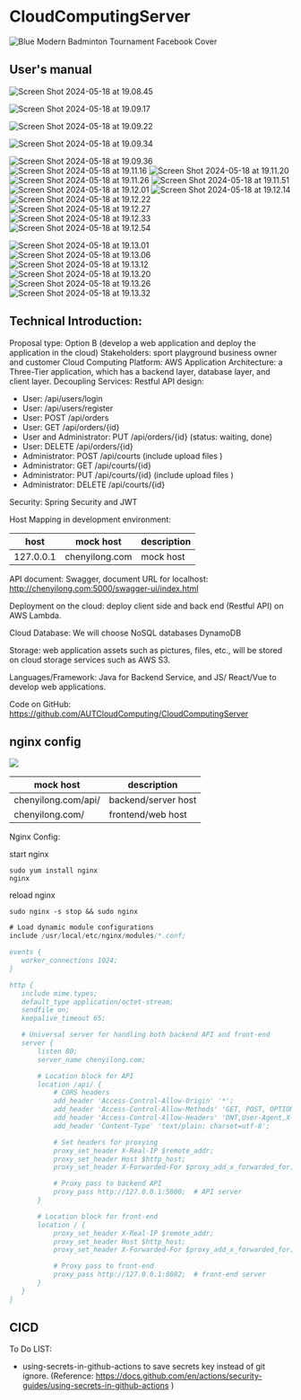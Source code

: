 # CloudComputingServer
![Blue Modern Badminton Tournament Facebook Cover](booking-system-maven/web_app/src/main/webapp/img/logingBg.gif)

## User's manual

![Screen Shot 2024-05-18 at 19.08.45](assets/Screen%20Shot%202024-05-18%20at%2019.08.45.png)

![Screen Shot 2024-05-18 at 19.09.17](assets/Screen%20Shot%202024-05-18%20at%2019.09.17.png)


![Screen Shot 2024-05-18 at 19.09.22](assets/Screen%20Shot%202024-05-18%20at%2019.09.22.png)


![Screen Shot 2024-05-18 at 19.09.34](assets/Screen%20Shot%202024-05-18%20at%2019.09.34.png)

![Screen Shot 2024-05-18 at 19.09.36](assets/Screen%20Shot%202024-05-18%20at%2019.09.36.png)
![Screen Shot 2024-05-18 at 19.11.16](assets/Screen%20Shot%202024-05-18%20at%2019.11.16.png)
![Screen Shot 2024-05-18 at 19.11.20](assets/Screen%20Shot%202024-05-18%20at%2019.11.20.png)
![Screen Shot 2024-05-18 at 19.11.26](assets/Screen%20Shot%202024-05-18%20at%2019.11.26.png)
![Screen Shot 2024-05-18 at 19.11.51](assets/Screen%20Shot%202024-05-18%20at%2019.11.51.png)
![Screen Shot 2024-05-18 at 19.12.01](assets/Screen%20Shot%202024-05-18%20at%2019.12.01.png)
![Screen Shot 2024-05-18 at 19.12.14](assets/Screen%20Shot%202024-05-18%20at%2019.12.14.png)
![Screen Shot 2024-05-18 at 19.12.22](assets/Screen%20Shot%202024-05-18%20at%2019.12.22.png)
![Screen Shot 2024-05-18 at 19.12.27](assets/Screen%20Shot%202024-05-18%20at%2019.12.27.png)
![Screen Shot 2024-05-18 at 19.12.33](assets/Screen%20Shot%202024-05-18%20at%2019.12.33.png)
![Screen Shot 2024-05-18 at 19.12.54](assets/Screen%20Shot%202024-05-18%20at%2019.12.54.png)

![Screen Shot 2024-05-18 at 19.13.01](assets/Screen%20Shot%202024-05-18%20at%2019.13.01.png)
![Screen Shot 2024-05-18 at 19.13.06](assets/Screen%20Shot%202024-05-18%20at%2019.13.06.png)
![Screen Shot 2024-05-18 at 19.13.12](assets/Screen%20Shot%202024-05-18%20at%2019.13.12.png)
![Screen Shot 2024-05-18 at 19.13.20](assets/Screen%20Shot%202024-05-18%20at%2019.13.20.png)
![Screen Shot 2024-05-18 at 19.13.26](assets/Screen%20Shot%202024-05-18%20at%2019.13.26.png)
![Screen Shot 2024-05-18 at 19.13.32](assets/Screen%20Shot%202024-05-18%20at%2019.13.32.png)


## Technical Introduction:
Proposal type: Option B (develop a web application and deploy the application in the cloud)
Stakeholders: sport playground business owner and customer
Cloud Computing Platform: AWS 
Application Architecture: a Three-Tier application, which has a backend layer, database layer, and client layer.
Decoupling Services:  Restful API design: 
- User: /api/users/login 
- User: /api/users/register
- User: POST /api/orders
- User: GET /api/orders/{id}
- User and Administrator: PUT /api/orders/{id} (status: waiting, done)
- User: DELETE /api/orders/{id}
- Administrator: POST /api/courts (include upload files )
- Administrator: GET /api/courts/{id}
- Administrator: PUT /api/courts/{id}  (include upload files )
- Administrator: DELETE /api/courts/{id}

Security: Spring Security and JWT

Host Mapping in development environment: 





host | mock host | description
-|-|-
127.0.0.1|              chenyilong.com | mock host

API document: Swagger, document URL for localhost: http://chenyilong.com:5000/swagger-ui/index.html

Deployment on the cloud: deploy client side and back end (Restful API) on  AWS Lambda.

Cloud Database: We will choose NoSQL databases DynamoDB

Storage: web application assets such as pictures, files, etc., will be stored on cloud storage services such as AWS S3.

Languages/Framework:  Java for Backend Service, and JS/ React/Vue to develop web applications.

Code on GitHub:  https://github.com/AUTCloudComputing/CloudComputingServer 

 
 
## nginx config

![](assets/nginx_map.jpg)


mock host | description
-|-
chenyilong.com/api/ | backend/server host
chenyilong.com/ | frontend/web host


Nginx Config: 

start nginx

 ```shell
sudo yum install nginx
nginx
 ```



reload nginx


 ```shell
sudo nginx -s stop && sudo nginx

 ```


 ```Java
# Load dynamic module configurations
include /usr/local/etc/nginx/modules/*.conf;

events {
    worker_connections 1024;
}

http {
    include mime.types;
    default_type application/octet-stream;
    sendfile on;
    keepalive_timeout 65;

    # Universal server for handling both backend API and front-end
    server {
        listen 80;
        server_name chenyilong.com;

        # Location block for API
        location /api/ {
            # CORS headers
            add_header 'Access-Control-Allow-Origin' '*';
            add_header 'Access-Control-Allow-Methods' 'GET, POST, OPTIONS';
            add_header 'Access-Control-Allow-Headers' 'DNT,User-Agent,X-Requested-With,If-Modified-Since,Cache-Control,Content-Type,Range,Authorization';
            add_header 'Content-Type' 'text/plain; charset=utf-8';

            # Set headers for proxying
            proxy_set_header X-Real-IP $remote_addr;
            proxy_set_header Host $http_host;
            proxy_set_header X-Forwarded-For $proxy_add_x_forwarded_for;

            # Proxy pass to backend API
            proxy_pass http://127.0.0.1:5000;  # API server
        }

        # Location block for front-end
        location / {
            proxy_set_header X-Real-IP $remote_addr;
            proxy_set_header Host $http_host;
            proxy_set_header X-Forwarded-For $proxy_add_x_forwarded_for;

            # Proxy pass to front-end
            proxy_pass http://127.0.0.1:8082;  # front-end server 
        }
    }
}

 ```


## CICD

To Do LIST:
- using-secrets-in-github-actions to save secrets key instead of git ignore. (Reference: https://docs.github.com/en/actions/security-guides/using-secrets-in-github-actions ) 